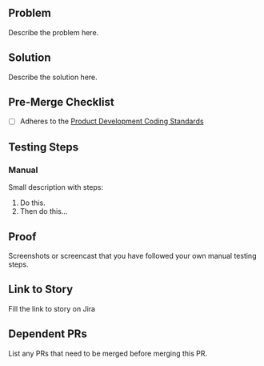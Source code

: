 ## Problem
Describe the problem here.

## Solution
Describe the solution here. 

## Pre-Merge Checklist

- [ ] Adheres to the [Product Development Coding Standards](https://github.com/prunedge-dev/EDMS/blob/master/standards.md)


## Testing Steps

### Manual

Small description with steps:

1. Do this.
2. Then do this...

## Proof
Screenshots or screencast that you have followed your own manual testing steps.

## Link to Story
Fill the link to story on Jira

## Dependent PRs
List any PRs that need to be merged before merging this PR.
